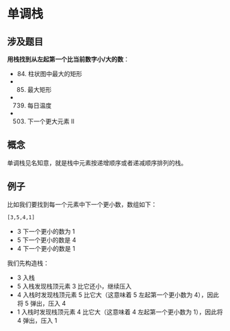 # 单调栈

## 涉及题目

**用栈找到从左起第一个比当前数字小/大的数**：

* 84. 柱状图中最大的矩形
* 85. 最大矩形
* 739. 每日温度
* 503. 下一个更大元素 II

## 概念

单调栈见名知意，就是栈中元素按递增顺序或者递减顺序排列的栈。

## 例子

比如我们要找到每一个元素中下一个更小数，数组如下：

```bash
[3,5,4,1]
```

* 3 下一个更小的数为 1
* 5 下一个更小的数是 4
* 4 下一个更小的数是 1

我们先构造栈：

* 3 入栈
* 5 入栈发现栈顶元素 3 比它还小，继续压入
* 4 入栈时发现栈顶元素 5 比它大（这意味着 5 左起第一个更小数为 4），因此将 5 弹出，压入 4
* 1 入栈时发现栈顶元素 4 比它大（这意味着 4 左起第一个更小数为 1），因此将 4 弹出，压入 1